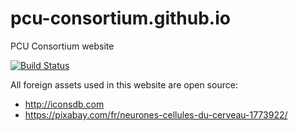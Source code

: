 # pcu-consortium.github.io
PCU Consortium website


[![Build Status](https://travis-ci.org/pcu-consortium/pcu-consortium.github.io.svg?branch=master)](https://travis-ci.org/pcu-consortium/pcu-consortium.github.io)


All foreign assets used in this website are open source:

- http://iconsdb.com
- https://pixabay.com/fr/neurones-cellules-du-cerveau-1773922/
